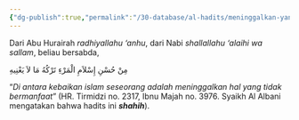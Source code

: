 ```yaml
---
{"dg-publish":true,"permalink":"/30-database/al-hadits/meninggalkan-yang-tidak-bermanfaat/"}
---
```


Dari Abu Hurairah _radhiyallahu ‘anhu_, dari Nabi _shallallahu ‘alaihi wa sallam_, beliau bersabda,

مِنْ حُسْنِ إِسْلاَمِ الْمَرْءِ تَرْكُهُ مَا لاَ يَعْنِيهِ

“_Di antara kebaikan islam seseorang adalah meninggalkan hal yang tidak bermanfaat_” (HR. Tirmidzi no. 2317, Ibnu Majah no. 3976. Syaikh Al Albani mengatakan bahwa hadits ini **_shahih_**).

  


